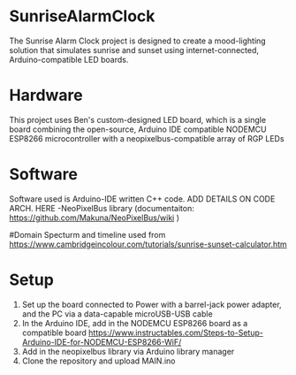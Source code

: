 # SunriseAlarmClock
The Sunrise Alarm Clock project is designed to create a mood-lighting solution that simulates sunrise and sunset using internet-connected, Arduino-compatible LED boards. 

# Hardware
This project uses Ben's custom-designed LED board, which is a single board combining the open-source, Arduino IDE compatible NODEMCU ESP8266 microcontroller with a neopixelbus-compatible array of RGP LEDs

# Software
Software used is Arduino-IDE written C++ code. ADD DETAILS ON CODE ARCH. HERE
-NeoPixelBus library (documentaiton: https://github.com/Makuna/NeoPixelBus/wiki )

#Domain
Specturm and timeline used from https://www.cambridgeincolour.com/tutorials/sunrise-sunset-calculator.htm

# Setup
1. Set up the board connected to Power with a barrel-jack power adapter, and the PC via a data-capable microUSB-USB cable
2. In the Arduino IDE, add in the NODEMCU ESP8266 board as a compatible board https://www.instructables.com/Steps-to-Setup-Arduino-IDE-for-NODEMCU-ESP8266-WiF/
3. Add in the neopixelbus library via Arduino library manager
4. Clone the repository and upload MAIN.ino
